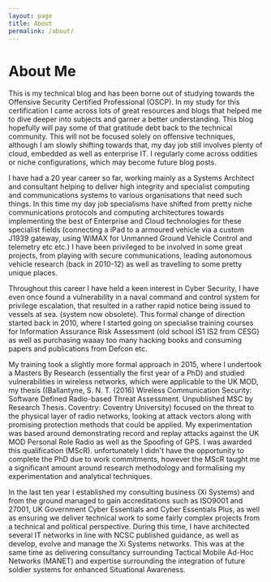 ```yaml
---
layout: page
title: About
permalink: /about/
---
```


# About Me

This is my technical blog and has been borne out of studying towards the Offensive Security Certified Professional (OSCP). In my study for this certification I came across lots of great resources and blogs that helped me to dive deeper into subjects and garner a better understanding. This blog hopefully will pay some of that gratitude debt back to the technical community. This will not be focused solely on offensive techniques, although I am slowly shifting towards that, my day job still involves plenty of cloud, embedded as well as enterprise IT. I regularly come across oddities or niche configurations, which may become future blog posts.

I have had a 20 year career so far, working mainly as a Systems Architect and consultant helping to deliver high integrity and specialist computing and communications systems to various organisations that need such things. In this time my day job specialisms have shifted from pretty niche communications protocols and computing architectures towards implementing the best of Enterprise and Cloud technologies for these specialist fields (connecting a iPad to a armoured vehicle via a custom J1939 gateway, using WiMAX for Unmanned Ground Vehicle Control and telemetry etc etc.) I have been privileged to be involved in some great projects, from playing with secure communications, leading autonomous vehicle research (back in 2010-12) as well as travelling to some pretty unique places.

Throughout this career I have held a keen interest in Cyber Security, I have even once found a vulnerability in a naval command and control system for privilege escalation, that resulted in a rather rapid notice being issued to vessels at sea. (system now obsolete). This formal change of direction started back in 2010, where I started going on specialise training courses for Information Assurance Risk Assessment (old school IS1 IS2 from CESG) as well as purchasing waaay too many hacking books and consuming papers and publications from Defcon etc.

My training took a slightly more formal approach in 2015, where I undertook a Masters By Research (essentially the first year of a PhD) and studied vulnerabilities in wireless networks, which were applicable to the UK MOD, my thesis ((Ballantyne, S. N. T. (2016) Wireless Communication Security: Software Defined Radio-based Threat Assessment. Unpublished MSC by Research Thesis. Coventry: Coventry University) focused on the threat to the physical layer of radio networks, looking at attack vectors along with promising protection methods that could be applied. My experimentation was based around demonstrating record and replay attacks against the UK MOD Personal Role Radio as well as the Spoofing of GPS. I was awarded this qualification (MScR). unfortunately I didn't have the opportunity to complete the PhD due to work commitments, however the MScR taught me a significant amount around research methodology and formalising my experimentation and analytical techniques. 

In the last ten year I established my consulting business (Xi Systems) and from the ground managed to gain accreditations such as ISO9001 and 27001, UK Government Cyber Essentials and Cyber Essentials Plus, as well as ensuring we deliver technical work to some fairly complex projects from a technical and political perspective. During this time, I have architected several IT networks in line with NCSC published guidance, as well as develop, evolve and manage the Xi Systems networks. This was at the same time as delivering consultancy surrounding Tactical Mobile Ad-Hoc Networks (MANET) and expertise surrounding the integration of future soldier systems for enhanced Situational Awareness.
